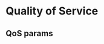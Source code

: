 # Quality of Service

<!-- @TODO VFS-7218 missing chapter -->

<!-- TODO VFS-6815
    * QoS chapter should be divided into 2 separate chapters: for admins and users.
      Chapter for admins should have links to the users' chapter.
    * After dividing the chapter, update link in storages.md#qos-parameters to point to
     the QoS parameters in the admin chapter.
-->

## QoS params

